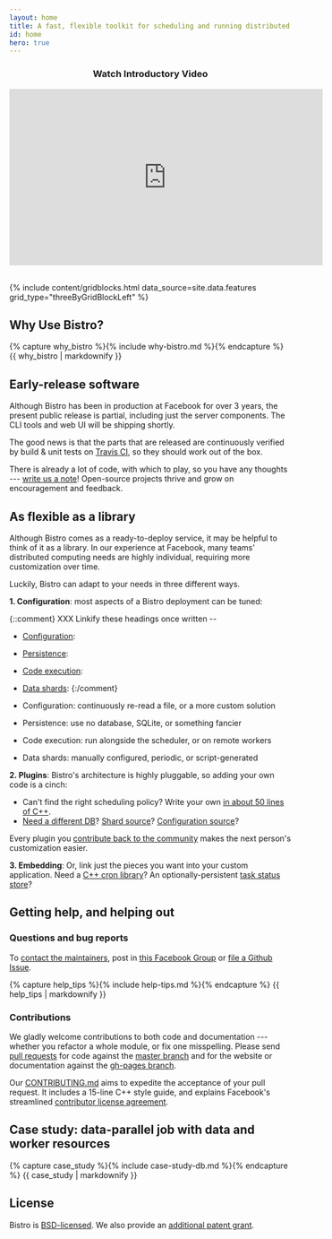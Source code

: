 ```yaml
---
layout: home
title: A fast, flexible toolkit for scheduling and running distributed tasks
id: home
hero: true
---
```


<div align="center">
  <h3>Watch Introductory Video</h3>
  <iframe width="560" height="315" src="https://www.youtube.com/embed/IXlZYBft_rY" 
    title="Explain Like I'm 5: Bistro" frameBorder="0" 
    allow="accelerometer; autoplay; clipboard-write; encrypted-media; gyroscope; picture-in-picture" 
    allowFullScreen ></iframe>
</div>
<br/>

{% include content/gridblocks.html data_source=site.data.features grid_type="threeByGridBlockLeft" %}

## Why Use Bistro?

{% capture why_bistro %}{% include why-bistro.md %}{% endcapture %}
{{ why_bistro | markdownify }}

## Early-release software

Although Bistro has been in production at Facebook for over 3 years, the
present public release is partial, including just the server components. 
The CLI tools and web UI will be shipping shortly.

The good news is that the parts that are released are continuously verified
by build & unit tests on <a
href="https://travis-ci.org/facebook/bistro">Travis CI</a>, so they should
work out of the box.

There is already a lot of code, with which to play, so you have any thoughts
--- <a href="https://www.facebook.com/groups/bistro.scheduler/">write us a
note</a>!  Open-source projects thrive and grow on encouragement and
feedback.

## As flexible as a library

Although Bistro comes as a ready-to-deploy service, it may be helpful to
think of it as a library.  In our experience at Facebook, many teams'
distributed computing needs are highly individual, requiring more
customization over time.

Luckily, Bistro can adapt to your needs in three different ways.

**1. Configuration**: most aspects of a Bistro deployment can be tuned:

{::comment}
XXX Linkify these headings once written -- 
 * [Configuration](docs/config-source/):
 * [Persistence](docs/persistence/):
 * [Code execution](docs/execution/):
 * [Data shards](docs/data-shards/):
{:/comment}

 * Configuration: 
   continuously re-read a file, or a more custom solution
 * Persistence: 
   use no database, SQLite, or something fancier
 * Code execution: 
   run alongside the scheduler, or on remote workers
 * Data shards: 
   manually configured, periodic, or script-generated

**2. Plugins**: Bistro's architecture is highly pluggable, so adding your
own code is a cinch:
 
 * Can't find the right scheduling policy? Write your own <a
   href="https://github.com/facebook/bistro/blob/master/bistro/scheduler/LongTailSchedulerPolicy.cpp">
   in about 50 lines of C++</a>.
 * <a href="https://github.com/facebook/bistro/blob/master/bistro/statuses/SQLiteTaskStore.h">
   Need a different DB</a>?
   <a href="https://github.com/facebook/bistro/blob/master/bistro/nodes/ScriptFetcher.h">
   Shard source</a>?
   <a href="https://github.com/facebook/bistro/blob/master/bistro/config/FileConfigLoader.h">
   Configuration source</a>?

Every plugin you <a
href="https://github.com/facebook/bistro/blob/master/CONTRIBUTING.md">
contribute back to the community</a> makes the next person's customization
easier.

**3. Embedding**: Or, link just the pieces you want into your custom
application.  Need a <a
href="https://github.com/facebook/bistro/tree/master/bistro/cron"> C++ cron
library</a>?  An optionally-persistent <a
href="https://github.com/facebook/bistro/tree/master/bistro/statuses">task
status store</a>?

## Getting help, and helping out

### Questions and bug reports

To <a href="support.html">contact the maintainers</a>, post in <a
href="https://www.facebook.com/groups/bistro.scheduler">this Facebook
Group</a> or <a href="https://github.com/facebook/bistro/issues/new">file a
Github Issue</a>.

{% capture help_tips %}{% include help-tips.md %}{% endcapture %}
{{ help_tips | markdownify }}

### Contributions

We gladly welcome contributions to both code and documentation --- whether
you refactor a whole module, or fix one misspelling.  Please send <a
href="https://github.com/facebook/bistro/compare/">pull requests</a> for
code against the <a
href="https://github.com/facebook/bistro/tree/master">master branch</a> and
for the website or documentation against the <a
href="https://github.com/facebook/bistro/tree/gh-pages">gh-pages branch</a>.

Our <a
href="https://github.com/facebook/bistro/blob/master/CONTRIBUTING.md">
CONTRIBUTING.md</a> aims to expedite the acceptance of your pull request. 
It includes a 15-line C++ style guide, and explains Facebook's streamlined
<a href="https://code.facebook.com/cla">contributor license agreement</a>.

## Case study: data-parallel job with data **and** worker resources

{% capture case_study %}{% include case-study-db.md %}{% endcapture %}
{{ case_study | markdownify }}

## License

Bistro is
[BSD-licensed](https://github.com/facebook/bistro/blob/master/LICENSE).  We
also provide an [additional patent
grant](https://github.com/facebook/bistro/blob/master/PATENTS).
